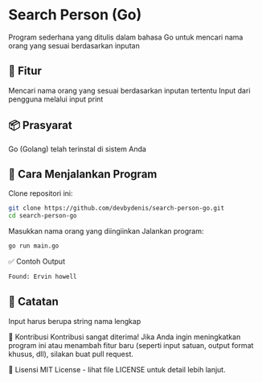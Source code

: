 # Search Person (Go)
Program sederhana yang ditulis dalam bahasa Go untuk mencari nama orang yang sesuai berdasarkan inputan

## 🔧 Fitur
Mencari nama orang yang sesuai berdasarkan inputan tertentu
Input dari pengguna melalui input print

## 📦 Prasyarat
Go (Golang) telah terinstal di sistem Anda

## 🚀 Cara Menjalankan Program
Clone repositori ini:
```bash
git clone https://github.com/devbydenis/search-person-go.git 
cd search-person-go
```
Masukkan nama orang yang diingiinkan
Jalankan program:
```bash
go run main.go
```
✅ Contoh Output
```bash
Found: Ervin howell
```
## 📝 Catatan
Input harus berupa string nama lengkap

🤝 Kontribusi
Kontribusi sangat diterima! Jika Anda ingin meningkatkan program ini atau menambah fitur baru (seperti input satuan, output format khusus, dll), silakan buat pull request.

📄 Lisensi
MIT License - lihat file LICENSE untuk detail lebih lanjut.